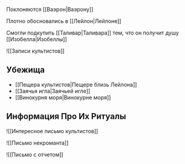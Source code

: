 Поклоняются [[Ваэрон|Ваэрону]]

Плотно обосновались в [[Лейлон|Лейлоне]]

Смогли подкупить [[Таливар|Таливара]] тем, что он получит душу [[Изобелла|Изобеллы]]

![[Записи культистов]]

## Убежища

- [[Пещера культистов|Пещере близь Лейлона]]
- [[Заячья игла|Заячьей игле]]
- [[Винокурня моря|Винокурне моря]]

## Информация Про Их Ритуалы

![[Интересное письмо культистов]]

![[Письмо некроманта]]

![[Письмо с отчетом]]
